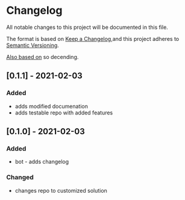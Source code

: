 # Changelog
All notable changes to this project will be documented in this file.

The format is based on [Keep a Changelog](https://keepachangelog.com/en/1.0.0/),and this project adheres to [Semantic Versioning](https://semver.org/spec/v2.0.0.html).

[Also based on](https://github.com/conventional-changelog/standard-version/blob/master/CHANGELOG.md) so decending.

## [0.1.1] - 2021-02-03
### Added
- adds modified documenation
- adds testable repo with added features

## [0.1.0] - 2021-02-03
### Added
- bot - adds changelog

### Changed
- changes repo to customized solution